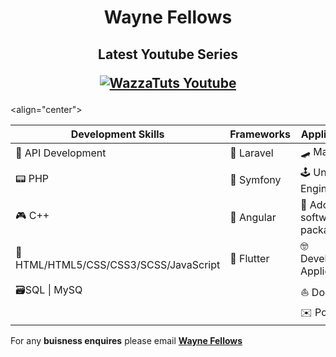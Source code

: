<h1 align="center">Wayne Fellows</h1>

<h2 align="center">

**Latest Youtube Series**

[![WazzaTuts Youtube](https://i.ytimg.com/vi/CBqhDTwZL6M/hqdefault.jpg)](https://www.youtube.com/playlist?list=PL4vARnfO6MOi-uU_m7x_kUCX2atxlK1M7)

</h2>

<align="center">

| **Development Skills**                    	| **Frameworks** 	| Applications               	|
|---------------------------------------	|------------	|----------------------------	|
| 🤖 API Development                     	| 🌋 Laravel  	| 🛹 Maya                     	|
| 📟 PHP                                 	| 🎻 Symfony  	| 🕹️ Unreal Engine 4          	|
| 🎮 C++                                 	| 🎣 Angular  	| 🎨 Adobe software packages  	|
| 🚧 HTML/HTML5/CSS/CSS3/SCSS/JavaScript 	| 🐤 Flutter  	| 🤓 Development Applications 	|
| 🗃️SQL \| MySQ                          	|            	| ⛵ Docker                   	|
|                                       	|            	| ✉️ Postman                  	|

For any **buisness enquires** please email **[Wayne Fellows](mailto:wayne@hotmail.co.uk?subject=[GitHub]%20Source%20Han%20Sans)**
